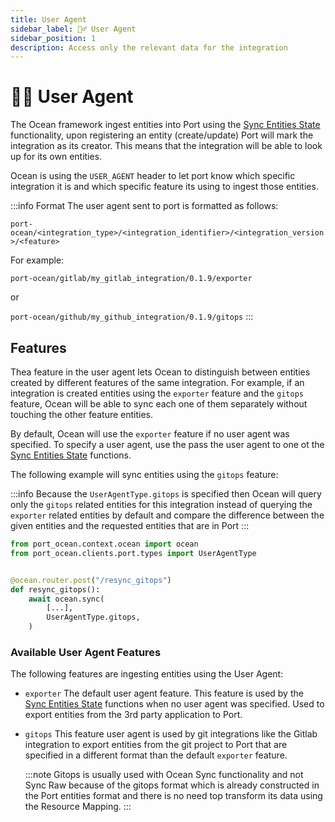 ```yaml
---
title: User Agent
sidebar_label: 🕵️‍♂️ User Agent
sidebar_position: 1
description: Access only the relevant data for the integration
---
```


# 🕵️‍♂️ User Agent

The Ocean framework ingest entities into Port using the [Sync Entities State](../features/sync.md) functionality, upon
registering an entity (create/update) Port will mark the integration as its creator. This means that the integration
will be able to look up for its own entities.

Ocean is using the `USER_AGENT` header to let port know which specific integration it is and which specific feature its
using to ingest those entities.

:::info Format
The user agent sent to port is formatted as follows:

`port-ocean/<integration_type>/<integration_identifier>/<integration_version>/<feature>`

For example: 

`port-ocean/gitlab/my_gitlab_integration/0.1.9/exporter`

or

`port-ocean/github/my_github_integration/0.1.9/gitops`
:::

## Features

Thea feature in the user agent lets Ocean to distinguish between entities created by different features of the same
integration. For example, if an integration is created entities using the `exporter` feature and the `gitops` feature,
Ocean will be able to sync each one of them separately without touching the other feature entities.

By default, Ocean will use the `exporter` feature if no user agent was specified. To specify a user agent, use the
pass the user agent to one ot the [Sync Entities State](../features/sync.md) functions.

The following example will sync entities using the `gitops` feature:

:::info
Because the `UserAgentType.gitops` is specified then Ocean will query only the `gitops` related entities for this
integration
instead of querying the `exporter` related entities by default and compare the difference between the given entities and
the requested entities that are in Port
:::

```python
from port_ocean.context.ocean import ocean
from port_ocean.clients.port.types import UserAgentType


@ocean.router.post("/resync_gitops")
def resync_gitops():
    await ocean.sync(
        [...],
        UserAgentType.gitops,
    )
```

### Available User Agent Features

The following features are ingesting entities using the User Agent:

- `exporter`
  The default user agent feature. This feature is used by the [Sync Entities State](../features/sync.md) functions
  when no user agent was specified. Used to export entities from the 3rd party application to Port.

- `gitops`
  This feature user agent is used by git integrations like the Gitlab integration to export entities from the git
  project to Port that are specified in a different format than the default `exporter` feature.

  :::note
  Gitops is usually used with Ocean Sync functionality and not Sync Raw because of the gitops format which is already
  constructed in the Port entities format and there is no need top transform its data using the Resource Mapping.
  :::


